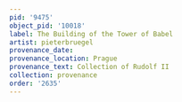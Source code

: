 ```yaml
---
pid: '9475'
object_pid: '10018'
label: The Building of the Tower of Babel
artist: pieterbruegel
provenance_date:
provenance_location: Prague
provenance_text: Collection of Rudolf II
collection: provenance
order: '2635'
---
```

